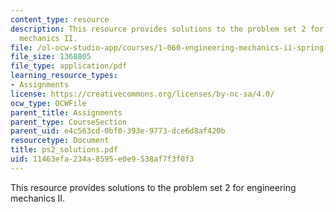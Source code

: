```yaml
---
content_type: resource
description: This resource provides solutions to the problem set 2 for engineering
  mechanics II.
file: /ol-ocw-studio-app/courses/1-060-engineering-mechanics-ii-spring-2006/11463efa234a8595e0e9538af7f3f0f3_ps2_solutions.pdf
file_size: 1368805
file_type: application/pdf
learning_resource_types:
- Assignments
license: https://creativecommons.org/licenses/by-nc-sa/4.0/
ocw_type: OCWFile
parent_title: Assignments
parent_type: CourseSection
parent_uid: e4c563cd-0bf0-393e-9773-dce6d8af420b
resourcetype: Document
title: ps2_solutions.pdf
uid: 11463efa-234a-8595-e0e9-538af7f3f0f3
---
```

This resource provides solutions to the problem set 2 for engineering mechanics II.